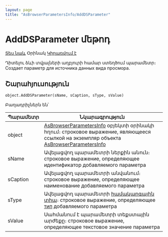 ```yaml
---
layout: page
title: "AsBrowserParametersInfo/AddDSParameter"
---
```


# AddDSParameter մեթոդ

[Տես նաև](../AsBrowserParametersInfo.html) Օրինակ [Կիրառվում է](../AsBrowserParametersInfo.html)


Դիտելու ձևի տվյալների աղբյուրի համար ստեղծում պարամետր։
Создает параметр для источника данных вида просмора.



## Շարահյուսություն

```as4x
object.AddDSParameter(sName, sCaption, sType, sValue)
```

Բաղադրիչներն են՝
    
| Պարամետր | Նկարագրություն |
|--|--|
| object | [AsBrowserParametersInfo](../AsBrowserParametersInfo.md) օբյեկտի օրինակի հղում։ строковое выражение, являющееся ссылкой на экземпляр объекта [AsBrowserParametersInfo](../AsBrowserParametersInfo.html) |
| sName | Ավելացվող պարամետրի ներքին անուն։ строковое выражение, определяющее идентификатор добавляемого параметра |
| sCaption | Ավելացվող պարամետրի անվանում։ строковое выражение, определяющее наименование добавляемого параметра |
| sType | Ավելացվող պարամետրի [համակարգային տիպ](../../types.md)։ строковое выражение, определяющее [тип](../../types.html) добавляемого параметра |
| sValue | Սահմանում է պարամետրի տեքստային արժեքը։ строковое выражение, определяющее текстовое значение параметра |
